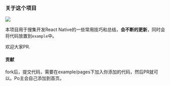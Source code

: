 ### 关于这个项目

<img src="http://img1.vued.vanthink.cn/vued5facf9615fae72cd5296b47d241064d1.png" />

本项目用于搜集开发React Native的一些常用技巧和总结，**会不断的更新**，同时会将代码放置到`example`中。

欢迎大家PR.

#### 贡献

fork后，提交代码，需要在example/pages下加入你添加的代码，然后PR就可以。Po主会自己添加到首页。

